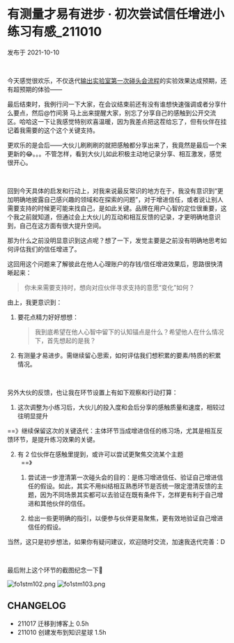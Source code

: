 # 有测量才易有进步 · 初次尝试信任增进小练习有感_211010
发布于 2021-10-10

<br> 

今天感觉很欢乐，不仅迭代[输出实验室第一次碰头会流程](https://mzm628l8fj.feishu.cn/sheets/shtcnoXwVSubIPneYvgIptMtISf?sheet=4Qwhfo&range=QTIzOkgzNA)的实验效果达成预期，还有超预期的体验——

最后结束时，我例行问一下大家，在会议结束前还有没有谁想快速强调或者分享什么要点，然后@竹间漪  马上出来提醒大家，别忘了分享自己的感触到公开交流区。哈哈这一下让我感觉特别欢喜温暖，因为我差点把这茬给忘了，但有伙伴在挂记着我需要的这个这个关键支持。

更欢乐的是会后——大伙儿刷刷刷的就把感触都分享出来了，我竟然是最后一个来更新的😂。。。不管怎样，看到大伙儿如此积极主动地记录分享、相互激发，感觉很开心。

<br> 

回到今天具体的启发和行动上，对我来说最反常识的地方在于，我没有意识到“更加明确地披露自己感兴趣的领域和在探索的问题”，对于增进信任，或者说让别人需要支持的时候更可能来找自己，是如此关键。品牌在用户心智的定位很重要，这个我之前就知道，但通过会上大伙儿的互动和相互反馈的记录，才更明确地意识到，自己在这方面有很大提升空间。

那为什么之前没明显意识到这点呢？想了一下，发觉主要是之前没有明确地思考如何评估我们的信任增进了。

这回用这个问题来了解彼此在他人心理账户的存钱/信任增进效果后，思路很快清晰起来：

> 你未来需要支持时，想向对应伙伴寻求支持的意愿“变化”如何？


由上，我更意识到：

1. 要花点精力好好想想：

    > 我到底希望在他人心智中留下的认知锚点是什么？希望他人在什么情况下，首先想起的是我？

2. 有测量才易进步。需继续留心思索，如何评估我们想积累的要素/特质的积累情况。

<br> 

另外大伙的反馈，也让我在环节设置上有如下观察和行动打算：

1. 这次调整为小练习后，大伙儿的投入度和会后分享的感触质量和速度，相较过往明显提升 
  
  ==》继续保留这次的关键迭代：主体环节当成增进信任的练习场，尤其是相互反馈环节，是提升练习效果的关键。

2. 有 2 位伙伴在感触里提到，或许可以尝试更聚焦交流某个主题 <br>  
  ==》 
    1. 尝试进一步澄清第一次碰头会的目的：是练习增进信任、验证自己增进信任的假设。如此，其实不用纠结相互熟悉环节是否统一限定澄清反馈的主题，因为不同场景其实都可以去验证在既有条件下，怎样更有利于自己增进和其他伙伴的信任。
    
    2. 给出一些更明确的指引，以便参与伙伴更易聚焦，更有效地验证自己增进信任的假设。

当然，这只是初步想法，如果你有疑问建议，欢迎随时交流，加速我迭代完善：D

<br> 

最后附上这个环节的截图纪念一下🌱

![fo1stm102.png](http://ishanshan.zoomquiet.top/share/fo1stm102.png  ':size=150')
![fo1stm103.png](http://ishanshan.zoomquiet.top/share/fo1stm103.png  ':size=150')


## CHANGELOG 

- 211017 迁移到博客上 0.5h
- 211010 创建发布到知识星球 1.5h